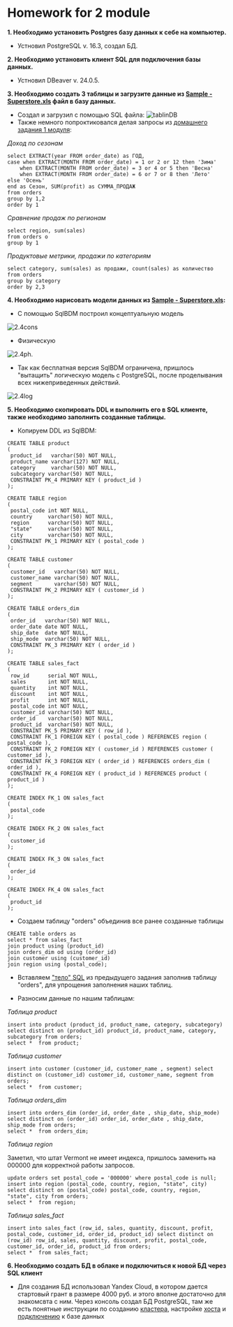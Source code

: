 # Homework for 2 module
**1. Необходимо установить Postgres базу данных к себе на компьютер.**
* Устновил PostgreSQL v. 16.3, создал БД.

**2. Необходимо установить клиент SQL для подключения базы данных.**
* Устновил DBeaver v. 24.0.5.

 **3. Необходимо создать 3 таблицы и загрузите данные из [Sample - Superstore.xls](https://github.com/Azamatter/DataLearn/blob/main/DE-101/Module%231/Sample%20-%20Superstore%20(2).xls) файл в базу данных.**
 * Создал и загрузил с помощью SQL файла:
 ![tablinDB](https://github.com/Azamatter/DataLearn/blob/main/DE-101/Module%232/tablinDB.jpg)
* Также немного попроктиковался делая запросы из [домашнего задания 1 модуля](https://github.com/Azamatter/DataLearn/tree/main/DE-101/Module%231):

*Доход по сезонам*
```
select EXTRACT(year FROM order_date) as ГОД, 
case when EXTRACT(MONTH FROM order_date) = 1 or 2 or 12 then 'Зима'
	when EXTRACT(MONTH FROM order_date) = 3 or 4 or 5 then 'Весна'
 	when EXTRACT(MONTH FROM order_date) = 6 or 7 or 8 then 'Лето'
else 'Осень'
end as Сезон, SUM(profit) as СУММА_ПРОДАЖ
from orders
group by 1,2
order by 1
```
*Сравнение продаж по регионам*
```
select region, sum(sales)
from orders o 
group by 1
```
*Продуктовые метрики, продажи по категориям*
```
select category, sum(sales) as продажи, count(sales) as количество
from orders
group by category
order by 2,3
```

**4. Необходимо нарисовать модели данных из [Sample - Superstore.xls](https://github.com/Azamatter/DataLearn/blob/main/DE-101/Module%231/Sample%20-%20Superstore%20(2).xls):**
* С помощью SqlBDM построил концептуальную модель

![2.4cons](https://github.com/Azamatter/DataLearn/blob/main/DE-101/Module%232/2.4cons.png)
* Физическую

![2.4ph.](https://github.com/Azamatter/DataLearn/blob/main/DE-101/Module%232/2.4ph.png)

* Так как бесплатная версия SqlBDM ограничена, пришлось "вытащить" логическую модель с PostgreSQL, после проделывания всех нижеприведенных действий.

![2.4log](https://github.com/Azamatter/DataLearn/blob/main/DE-101/Module%232/2.4log.jpg)

**5. Необходимо скопировать DDL и выполнить его в SQL клиенте, также необходимо заполнить созданные таблицы.**
* Копируем DDL из SqlBDM:
```
CREATE TABLE product
(
 product_id   varchar(50) NOT NULL,
 product_name varchar(127) NOT NULL,
 category     varchar(50) NOT NULL,
 subcategory varchar(50) NOT NULL,
 CONSTRAINT PK_4 PRIMARY KEY ( product_id )
);

CREATE TABLE region
(
 postal_code int NOT NULL,
 country     varchar(50) NOT NULL,
 region      varchar(50) NOT NULL,
 "state"     varchar(50) NOT NULL,
 city        varchar(50) NOT NULL,
 CONSTRAINT PK_1 PRIMARY KEY ( postal_code )
);

CREATE TABLE customer
(
 customer_id   varchar(50) NOT NULL,
 customer_name varchar(50) NOT NULL,
 segment       varchar(50) NOT NULL,
 CONSTRAINT PK_2 PRIMARY KEY ( customer_id )
);

CREATE TABLE orders_dim 
(
 order_id   varchar(50) NOT NULL,
 order_date date NOT NULL,
 ship_date  date NOT NULL,
 ship_mode  varchar(50) NOT NULL,
 CONSTRAINT PK_3 PRIMARY KEY ( order_id )
);

CREATE TABLE sales_fact
(
 row_id      serial NOT NULL,
 sales       int NOT NULL,
 quantity    int NOT NULL,
 discount    int NOT NULL,
 profit      int NOT NULL,
 postal_code int NOT NULL,
 customer_id varchar(50) NOT NULL,
 order_id    varchar(50) NOT NULL,
 product_id  varchar(50) NOT NULL,
 CONSTRAINT PK_5 PRIMARY KEY ( row_id ),
 CONSTRAINT FK_1 FOREIGN KEY ( postal_code ) REFERENCES region ( postal_code ),
 CONSTRAINT FK_2 FOREIGN KEY ( customer_id ) REFERENCES customer ( customer_id ),
 CONSTRAINT FK_3 FOREIGN KEY ( order_id ) REFERENCES orders_dim ( order_id ),
 CONSTRAINT FK_4 FOREIGN KEY ( product_id ) REFERENCES product ( product_id )
);

CREATE INDEX FK_1 ON sales_fact
(
 postal_code
);

CREATE INDEX FK_2 ON sales_fact
(
 customer_id
);

CREATE INDEX FK_3 ON sales_fact
(
 order_id
);

CREATE INDEX FK_4 ON sales_fact
(
 product_id
);
```
* Создаем таблицу "orders" объединив все ранее созданные таблицы
```
CREATE table orders as
select * from sales_fact
join product using (product_id)
join orders_dim od using (order_id)
join customer using (customer_id)
join region using (postal_code);
```
* Вставляем ["тело" SQL](https://github.com/Azamatter/DataLearn/blob/main/DE-101/Module%232/orders%20telo.sql) из предыдущего задания заполнив таблицу "orders", для упрощения заполнения наших таблиц.

* Разносим данные по нашим таблицам:

*Таблица product* 
```
insert into product (product_id, product_name, category, subcategory) select distinct on (product_id) product_id, product_name, category, subcategory from orders;
select *  from product;
```
*Таблица customer* 
```
insert into customer (customer_id, customer_name , segment) select distinct on (customer_id) customer_id, customer_name, segment from orders;
select *  from customer;
```
*Таблица orders_dim* 
```
insert into orders_dim (order_id, order_date , ship_date, ship_mode) select distinct on (order_id) order_id, order_date , ship_date, ship_mode from orders;
select *  from orders_dim;
```
*Таблица region* 

Заметил, что штат Vermont не имеет индекса, пришлось заменить на 000000 для корректной работы запросов.
```
update orders set postal_code = '000000' where postal_code is null; 
insert into region (postal_code, country, region, "state", city) select distinct on (postal_code) postal_code, country, region, "state", city from orders;
select *  from region;
```
*Таблица sales_fact* 
```
insert into sales_fact (row_id, sales, quantity, discount, profit, postal_code, customer_id, order_id, product_id) select distinct on (row_id) row_id, sales, quantity, discount, profit, postal_code, customer_id, order_id, product_id from orders;
select *  from sales_fact;
```
**6. Необходимо создать БД в облаке и подключиться к новой БД через SQL клиент** 
* Для создания БД использовал Yandex Cloud, в котором дается стартовый грант в размере 4000 руб. и этого вполне достаточно для знакомсвта с ним.
Через консоль создал БД PostgreSQL, там же есть понятные инструкции по созданию [кластера](https://yandex.cloud/ru/docs/managed-postgresql/operations/cluster-create), настройке [хоста](https://yandex.cloud/ru/docs/managed-postgresql/operations/hosts) и [подключению](https://yandex.cloud/ru/docs/managed-postgresql/operations/connect#dbeaver_1) к базе данных 
